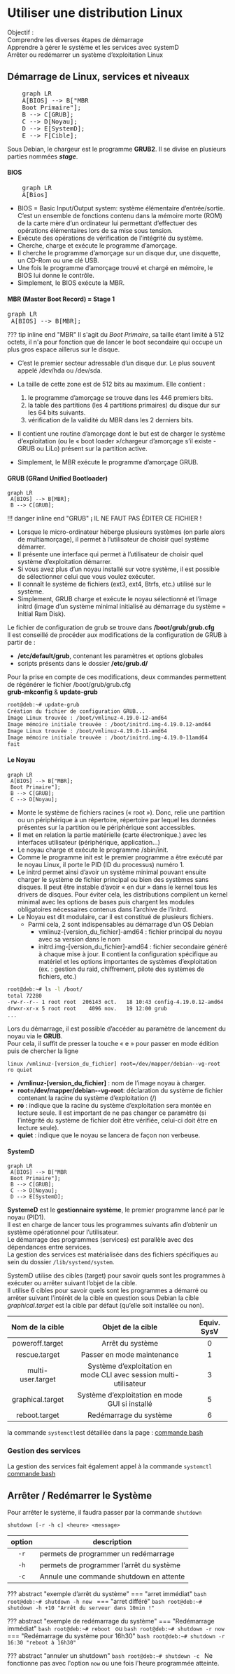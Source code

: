 # Utiliser une distribution Linux

Objectif :  
Comprendre les diverses étapes de démarrage  
Apprendre à gérer le système et les services avec systemD  
Arrêter ou redémarrer un système d’exploitation Linux

## Démarrage de Linux, services et niveaux

<!-- diagram demurrage Linux p 4 -->
<pre class="mermaid">
    graph LR
    A[BIOS] --> B["MBR 
    Boot Primaire"];
    B --> C[GRUB];
    C --> D[Noyau];
    D --> E[SystemD];
    E --> F[Cible];
</pre>

Sous Debian, le chargeur est le programme **GRUB2**. Il se divise en plusieurs parties nommées ***stage***.  

#### BIOS

<pre class="mermaid">
    graph LR
    A[Bios]
</pre>

- BIOS = Basic Input/Output system: système élémentaire d’entrée/sortie. C’est un ensemble de fonctions contenu dans la mémoire morte (ROM) de la carte mère d’un ordinateur lui permettant d’effectuer des opérations élémentaires lors de sa mise sous tension.
- Exécute des opérations de vérification de l’intégrité du système.
- Cherche, charge et exécute le programme d’amorçage.
- Il cherche le programme d’amorçage sur un disque dur, une disquette, un CD-Rom ou une clé USB.
- Une fois le programme d’amorçage trouvé et chargé en mémoire, le BIOS lui donne le contrôle.
- Simplement, le BIOS exécute la MBR.

#### MBR (**M**aster **B**oot **R**ecord) = Stage 1

<pre class="mermaid">
graph LR
 A[BIOS] --> B[MBR];
</pre>

??? tip inline end "MBR"
    Il s'agit du *Boot Primaire*, sa taille étant limité à 512 octets, il n'a pour fonction que de lancer le boot secondaire qui occupe un plus gros espace aillerus sur le disque.

- C’est le premier secteur adressable d’un disque dur. Le plus souvent appelé /dev/hda ou /dev/sda.
- La taille de cette zone est de 512 bits au maximum. Elle contient :
    1. le programme d’amorçage se trouve dans les 446 premiers bits.
    2. la table des partitions (les 4 partitions primaires) du disque dur sur les 64 bits suivants.
    3. vérification de la validité du MBR dans les 2 derniers bits.

- Il contient une routine d’amorçage dont le but est de charger le système d’exploitation (ou le « boot loader »/chargeur d’amorçage s’il existe - GRUB ou LiLo) présent sur la partition active.
- Simplement, le MBR exécute le programme d’amorçage GRUB.

#### GRUB (**GR**and **U**nified **B**ootloader)

```mermaid
graph LR
 A[BIOS] --> B[MBR];
 B --> C[GRUB];
```

!!! danger inline end "GRUB"
    ¡ IL NE FAUT PAS ÉDITER CE FICHIER !  

- Lorsque le micro-ordinateur héberge plusieurs systèmes (on parle alors de multiamorçage), il permet à l’utilisateur de choisir quel système démarrer.
- Il présente une interface qui permet à l’utilisateur de choisir quel système d’exploitation démarrer.
- Si vous avez plus d’un noyau installé sur votre système, il est possible de sélectionner celui que vous voulez exécuter.
- Il connaît le système de fichiers (ext3, ext4, Btrfs, etc.) utilisé sur le système.
- Simplement, GRUB charge et exécute le noyau sélectionné et l’image initrd (image d’un système minimal initialisé au démarrage du système = Initial Ram Disk).  

Le fichier de configuration de grub se trouve dans **/boot/grub/grub.cfg**  
Il est conseillé de procéder aux modifications de la configuration de GRUB à partir de :  

- **/etc/default/grub**, contenant les paramètres et options globales  
- scripts présents dans le dossier **/etc/grub.d/**

Pour la prise en compte de ces modifications, deux commandes permettent de régénérer le fichier /boot/grub/grub.cfg  
**grub-mkconfig** & **update-grub**  

```bash
root@deb:~# update-grub
Création du fichier de configuration GRUB...
Image Linux trouvée : /boot/vmlinuz-4.19.0-12-amd64
Image mémoire initiale trouvée : /boot/initrd.img-4.19.0.12-amd64
Image Linux trouvée : /boot/vmlinuz-4.19.0-11-amd64
Image mémoire initiale trouvée : /boot/initrd.img-4.19.0-11amd64
fait
```

#### Le **Noyau**

```mermaid
graph LR
 A[BIOS] --> B["MBR]; 
 Boot Primaire"];
 B --> C[GRUB];
 C --> D[Noyau];
```

- Monte le système de fichiers racines (« root »). Donc, relie une partition ou un périphérique à un répertoire, répertoire par lequel les données présentes sur la partition ou le périphérique sont accessibles.
- Il met en relation la partie matérielle (carte électronique.) avec les interfaces utilisateur (périphérique, application…)
- Le noyau charge et exécute le programme /sbin/init.
- Comme le programme init est le premier programme a être exécuté par le noyau Linux, il porte le PID (ID du processus) numéro 1.
- Le initrd permet ainsi d’avoir un système minimal pouvant ensuite charger le système de fichier principal ou bien des systèmes sans disques. Il peut être instable d’avoir « en dur » dans le kernel tous les drivers de disques. Pour éviter cela, les distributions compilent un kernel minimal avec les options de bases puis chargent les modules obligatoires nécessaires contenus dans l’archive de l’initrd.
- Le Noyau est dit modulaire, car il est constitué de plusieurs fichiers.
  - Parmi cela, 2 sont indispensables au démarrage d’un OS Debian
    - vmlinuz-[version_du_fichier]-amd64 : fichier principal du noyau avec sa version dans le nom
    - initrd.img-[version_du_fichier]-amd64 : fichier secondaire généré à chaque mise à jour. Il contient la configuration spécifique au matériel et les options importantes de systèmes d’exploitation (ex. : gestion du raid, chiffrement, pilote des systèmes de fichiers, etc.)  

```bash
root@deb:~# ls -l /boot/
total 72280
-rw-r--r-- 1 root root  206143 oct.   18 10:43 config-4.19.0.12-amd64
drwxr-xr-x 5 root root    4096 nov.   19 12:00 grub
...
```

Lors du démarrage, il est possible d’accéder au paramètre de lancement du noyau via le **GRUB**.  
Pour cela, il suffit de presser la touche « e » pour passer en mode édition puis de chercher la ligne  

`linux /vmlinuz-[version_du_fichier] root=/dev/mapper/debian--vg-root ro quiet`

- **/vmlinuz-[version_du_fichier]** : nom de l’image noyau à charger.
- **root=/dev/mapper/debian--vg-root**: déclaration du système de fichier contenant la racine du système d’exploitation (/)
- **ro** : indique que la racine du système d’exploitation sera montée en lecture seule. Il est important de ne pas changer ce paramètre (si l’intégrité du système de fichier doit être vérifiée, celui-ci doit être en lecture seule).
- **quiet** : indique que le noyau se lancera de façon non verbeuse.

#### SystemD

```mermaid
graph LR
 A[BIOS] --> B["MBR 
 Boot Primaire"];
 B --> C[GRUB];
 C --> D[Noyau];
 D --> E[SystemD];
```

**SystemeD** est le **gestionnaire système**, le premier programme lancé par le noyau (PID1).  
Il est en charge de lancer tous les programmes suivants afin d’obtenir un système opérationnel pour l’utilisateur.  
Le démarrage des programmes (services) est parallèle avec des dépendances entre services.  
La gestion des services est matérialisée dans des fichiers spécifiques au sein du dossier 
`/lib/systemd/system`.  

SystemD utilise des cibles (target) pour savoir quels sont les programmes à exécuter ou arrêter suivant l’objet de la cible.  
Il utilise 6 cibles pour savoir quels sont les programmes a démarré ou arrêter suivant l’intérêt de la cible en question sous Debian la cible *graphical.target* est la cible par défaut (qu’elle soit installée ou non).  

|  Nom de la cible  |                         Objet de la cible                         | Equiv. SysV |
| :---------------: | :---------------------------------------------------------------: | :---------: |
|  poweroff.target  |                         Arrêt du système                          |      0      |
|   rescue.target   |                    Passer en mode maintenance                     |      1      |
| multi-user.target | Système d’exploitation en mode CLI avec session multi-utilisateur |      3      |
| graphical.target  |          Système d’exploitation en mode GUI si installé           |      5      |
|   reboot.target   |                      Redémarrage du système                       |      6      |

la commande `systemctl`est détaillée dans la page : [commande bash](Bash_avance.md)  

### Gestion des services

La gestion des services fait également appel à la commande `systemctl` [commande bash](Bash_avance.md)  

## Arrêter / Redémarrer le Système

Pour arrêter le système, il faudra passer par la commande `shutdown` 

`shutdown [-r -h c] <heure> <message>`

| option | description                             |
| :----: | --------------------------------------- |
|  `-r`  | permets de programmer un redémarrage     |
|  `-h`  | permets de programmer l’arrêt du système |
|  `-c`  | Annule une commande shutdown en attente |

??? abstract "exemple d’arrêt du système"
    === "arret immédiat"
        ```bash
        root@deb:~# shutdown -h now
        ```
    === "arret différé"
        ```bash
        root@deb:~# shutdown -h +10 "Arrêt du serveur dans 10min !"
        ```

??? abstract "exemple de redémarrage du système"
    === "Redémarrage immédiat"
        ```bash
        root@deb:~# reboot
        ```
        ou
        ```bash
        root@deb:~# shutdown -r now
        ```
    === "Redémarrage du système pour 16h30"
        ```bash
        root@deb:~# shutdown -r 16:30 "reboot à 16h30"
        ```

??? abstract "annuler un shutdown"
    ```bash
    root@deb:~# shutdown -c
    ```
    Ne fonctionne pas avec l'option `now` ou une fois l'heure programmée atteinte.